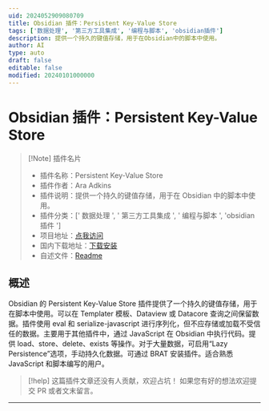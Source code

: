 ```yaml
---
uid: 2024052909080709
title: Obsidian 插件：Persistent Key-Value Store
tags: ['数据处理', '第三方工具集成', '编程与脚本', 'obsidian插件']
description: 提供一个持久的键值存储，用于在Obsidian中的脚本中使用。
author: AI
type: auto
draft: false
editable: false
modified: 20240101000000
---
```


# Obsidian 插件：Persistent Key-Value Store

> [!Note] 插件名片
> - 插件名称：Persistent Key-Value Store
> - 插件作者：Ara Adkins
> - 插件说明：提供一个持久的键值存储，用于在 Obsidian 中的脚本中使用。
> - 插件分类：[' 数据处理 ', ' 第三方工具集成 ', ' 编程与脚本 ', 'obsidian 插件 ']
> - 项目地址：[点我访问](https://github.com/iamrecursion/obsidian-pkvs)
> - 国内下载地址：[下载安装](https://pkmer.cn/products/plugin/pluginMarket/?pkvs)
> - 自述文件：[Readme](https://ghproxy.net/https://raw.githubusercontent.com/iamrecursion/obsidian-pkvs/main/README.md)

## 概述

Obsidian 的 Persistent Key-Value Store 插件提供了一个持久的键值存储，用于在脚本中使用。可以在 Templater 模板、Dataview 或 Datacore 查询之间保留数据。插件使用 eval 和 serialize-javascript 进行序列化，但不应存储或加载不受信任的数据。主要用于其他插件中，通过 JavaScript 在 Obsidian 中执行代码。提供 load、store、delete、exists 等操作。对于大量数据，可启用“Lazy Persistence”选项，手动持久化数据。可通过 BRAT 安装插件。适合熟悉 JavaScript 和脚本编写的用户。

> [!help]
> 这篇插件文章还没有人贡献，欢迎占坑！
> 如果您有好的想法欢迎提交 PR 或者文末留言。

---



